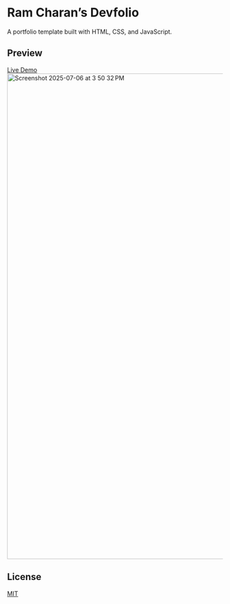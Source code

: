 # Ram Charan’s Devfolio

A portfolio template built with HTML, CSS, and JavaScript.

## Preview



[Live Demo](https://ramcharank12.github.io/My-Portfolio-/)
<img width="1132" alt="Screenshot 2025-07-06 at 3 50 32 PM" src="https://github.com/user-attachments/assets/ebe6522b-49ca-4760-bf2f-edf904543db6" />

## License

[MIT](https://choosealicense.com/licenses/mit/)

